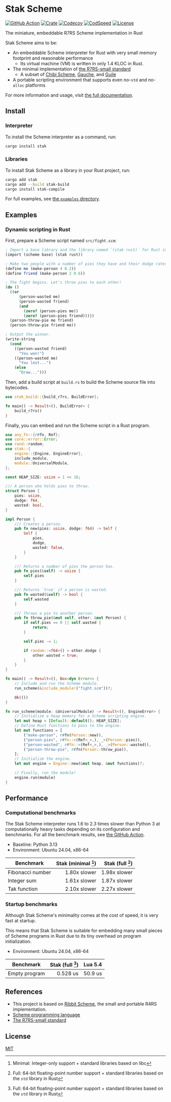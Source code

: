 # Stak Scheme

[![GitHub Action](https://img.shields.io/github/actions/workflow/status/raviqqe/stak/test.yaml?branch=main&style=flat-square)](https://github.com/raviqqe/stak/actions)
[![Crate](https://img.shields.io/crates/v/stak.svg?style=flat-square)](https://crates.io/crates/stak)
[![Codecov](https://img.shields.io/codecov/c/github/raviqqe/stak.svg?style=flat-square)](https://codecov.io/gh/raviqqe/stak)
[![CodSpeed](https://img.shields.io/endpoint?url=https://codspeed.io/badge.json&style=flat-square)](https://codspeed.io/raviqqe/stak)
[![License](https://img.shields.io/github/license/raviqqe/stak.svg?style=flat-square)](https://github.com/raviqqe/stak/blob/main/LICENSE)

The miniature, embeddable R7RS Scheme implementation in Rust

Stak Scheme aims to be:

- An embeddable Scheme interpreter for Rust with very small memory footprint and reasonable performance
  - Its virtual machine (VM) is written in only 1.4 KLOC in Rust.
- The minimal implementation of [the R7RS-small standard][r7rs-small]
  - A subset of [Chibi Scheme](https://github.com/ashinn/chibi-scheme), [Gauche](https://github.com/shirok/Gauche), and [Guile](https://www.gnu.org/software/guile/)
- A portable scripting environment that supports even no-`std` and no-`alloc` platforms

For more information and usage, visit [the full documentation](https://raviqqe.com/stak/install).

## Install

### Interpreter

To install the Scheme interpreter as a command, run:

```sh
cargo install stak
```

### Libraries

To install Stak Scheme as a library in your Rust project, run:

```sh
cargo add stak
cargo add --build stak-build
cargo install stak-compile
```

For full examples, see [the `examples` directory](https://github.com/raviqqe/stak/tree/main/examples).

## Examples

### Dynamic scripting in Rust

First, prepare a Scheme script named `src/fight.scm`:

```scheme
; Import a base library and the library named `(stak rust)` for Rust integration.
(import (scheme base) (stak rust))

; Make two people with a number of pies they have and their dodge rates.
(define me (make-person 4 0.2))
(define friend (make-person 2 0.6))

; The fight begins. Let's throw pies to each other!
(do ()
  ((or
      (person-wasted me)
      (person-wasted friend)
      (and
        (zero? (person-pies me))
        (zero? (person-pies friend)))))
  (person-throw-pie me friend)
  (person-throw-pie friend me))

; Output the winner.
(write-string
  (cond
    ((person-wasted friend)
      "You won!")
    ((person-wasted me)
      "You lost...")
    (else
      "Draw...")))
```

Then, add a build script at `build.rs` to build the Scheme source file
into bytecodes.

```rust no_run
use stak_build::{build_r7rs, BuildError};

fn main() -> Result<(), BuildError> {
    build_r7rs()
}
```

Finally, you can embed and run the Scheme script in a Rust program.

```rust
use any_fn::{r#fn, Ref};
use core::error::Error;
use rand::random;
use stak::{
    engine::{Engine, EngineError},
    include_module,
    module::UniversalModule,
};

const HEAP_SIZE: usize = 1 << 16;

/// A person who holds pies to throw.
struct Person {
    pies: usize,
    dodge: f64,
    wasted: bool,
}

impl Person {
    /// Creates a person.
    pub fn new(pies: usize, dodge: f64) -> Self {
        Self {
            pies,
            dodge,
            wasted: false,
        }
    }

    /// Returns a number of pies the person has.
    pub fn pies(&self) -> usize {
        self.pies
    }

    /// Returns `true` if a person is wasted.
    pub fn wasted(&self) -> bool {
        self.wasted
    }

    /// Throws a pie to another person.
    pub fn throw_pie(&mut self, other: &mut Person) {
        if self.pies == 0 || self.wasted {
            return;
        }

        self.pies -= 1;

        if random::<f64>() > other.dodge {
            other.wasted = true;
        }
    }
}

fn main() -> Result<(), Box<dyn Error>> {
    // Include and run the Scheme module.
    run_scheme(&include_module!("fight.scm"))?;

    Ok(())
}

fn run_scheme(module: &UniversalModule) -> Result<(), EngineError> {
    // Initialize a heap memory for a Scheme scripting engine.
    let mut heap = [Default::default(); HEAP_SIZE];
    // Define Rust functions to pass to the engine.
    let mut functions = [
        ("make-person", r#fn(Person::new)),
        ("person-pies", r#fn::<(Ref<_>,), _>(Person::pies)),
        ("person-wasted", r#fn::<(Ref<_>,), _>(Person::wasted)),
        ("person-throw-pie", r#fn(Person::throw_pie)),
    ];
    // Initialize the engine.
    let mut engine = Engine::new(&mut heap, &mut functions)?;

    // Finally, run the module!
    engine.run(module)
}
```

## Performance

### Computational benchmarks

The Stak Scheme interpreter runs 1.6 to 2.3 times slower than Python 3 at computationally heavy tasks depending on its configuration and benchmarks. For all the benchmark results, see [the GitHub Action](https://github.com/raviqqe/stak/actions/workflows/bench.yaml).

- Baseline: Python 3.13
- Environment: Ubuntu 24.04, x86-64

| Benchmark        | Stak (minimal [^1]) | Stak (full [^2]) |
| ---------------- | ------------------: | ---------------: |
| Fibonacci number |        1.80x slower |     1.98x slower |
| Integer sum      |        1.61x slower |     1.87x slower |
| Tak function     |        2.10x slower |     2.27x slower |

### Startup benchmarks

Although Stak Scheme's minimality comes at the cost of speed, it is very fast at startup.

This means that Stak Scheme is suitable for embedding many small pieces of Scheme programs in Rust due to its tiny overhead on program initialization.

- Environment: Ubuntu 24.04, x86-64

| Benchmark     | Stak (full [^2]) | Lua 5.4 |
| ------------- | ---------------: | ------: |
| Empty program |         0.528 us | 50.9 us |

[^1]: Minimal: Integer-only support + standard libraries based on libc

[^2]: Full: 64-bit floating-point number support + standard libraries based on the `std` library in Rust

## References

- This project is based on [Ribbit Scheme][ribbit], the small and portable R4RS implementation.
- [Scheme programming language][scheme]
- [The R7RS-small standard][r7rs-small]

## License

[MIT](https://github.com/raviqqe/stak/blob/main/LICENSE)

[scheme]: https://www.scheme.org/
[r7rs-small]: https://small.r7rs.org/
[ribbit]: https://github.com/udem-dlteam/ribbit
